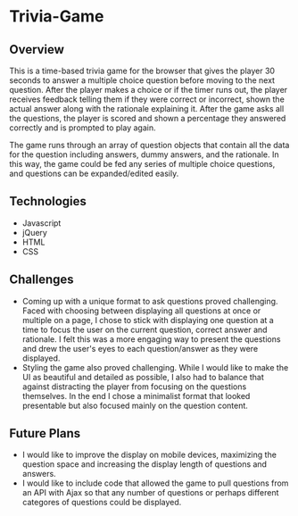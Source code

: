 # Trivia-Game

## Overview
This is a time-based trivia game for the browser that gives the player 30 seconds to answer a multiple choice question before moving to the next question. After the player makes a choice or if the timer runs out, the player receives feedback telling them if they were correct or incorrect, shown the actual answer along with the rationale explaining it. After the game asks all the questions, the player is scored and shown a percentage they answered correctly and is prompted to play again.

The game runs through an array of question objects that contain all the data for the question including answers, dummy answers, and the rationale. In this way, the game could be fed any series of multiple choice questions, and questions can be expanded/edited easily.

## Technologies
* Javascript
* jQuery
* HTML
* CSS

## Challenges
<ul><li>Coming up with a unique format to ask questions proved challenging. Faced with choosing between displaying all questions at once or multiple on a page, I chose to stick with displaying one question at a time to focus the user on the current question, correct answer and rationale. I felt this was a more engaging way to present the questions and drew the user's eyes to each question/answer as they were displayed.</li>

<li>Styling the game also proved challenging. While I would like to make the UI as beautiful and detailed as possible, I also had to balance that against distracting the player from focusing on the questions themselves. In the end I chose a minimalist format that looked presentable but also focused mainly on the question content.</li></ul>

## Future Plans
* I would like to improve the display on mobile devices, maximizing the question space and increasing the display length of questions and answers.
* I would like to include code that allowed the game to pull questions from an API with Ajax so that any number of questions or perhaps different categores of questions could be displayed.
